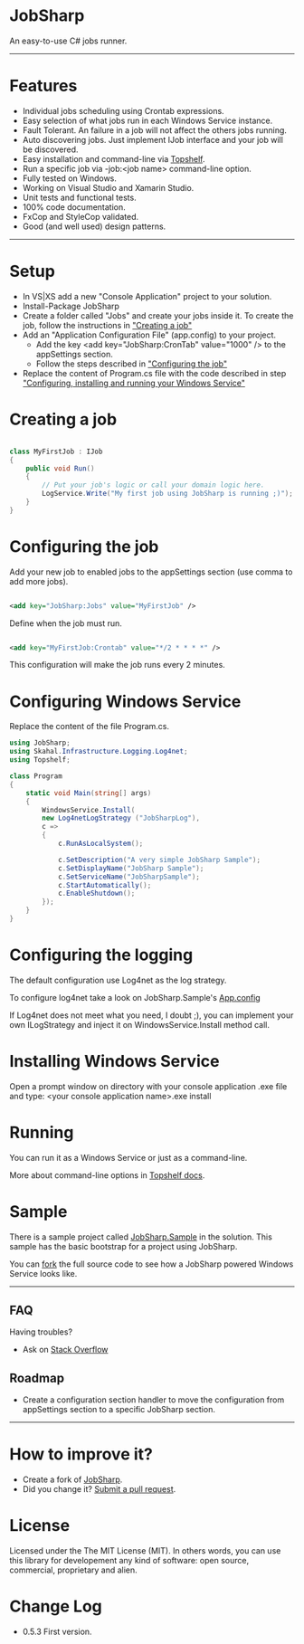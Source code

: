 JobSharp
======

An easy-to-use C# jobs runner.

--------

Features
===
 - Individual jobs scheduling using Crontab expressions.
 - Easy selection of what jobs run in each Windows Service instance.
 - Fault Tolerant. An failure in a job will not affect the others jobs running.
 - Auto discovering jobs. Just implement IJob interface and your job will be discovered. 
 - Easy installation and command-line via [Topshelf](https://github.com/phatboyg/Topshelf).
 - Run a specific job via -job:&lt;job name&gt; command-line option.
 - Fully tested on Windows.
 - Working on Visual Studio and Xamarin Studio.
 - Unit tests and functional tests.
 - 100% code documentation.
 - FxCop and StyleCop validated.
 - Good (and well used) design patterns.  

--------

Setup
===

* In VS|XS add a new "Console Application" project to your solution.
* Install-Package JobSharp
* Create a folder called "Jobs" and create your jobs inside it. To create the job, follow the instructions in ["Creating a job"](#Step1)
* Add an "Application Configuration File" (app.config) to your project.
	* Add the key &lt;add key="JobSharp:CronTab" value="1000" /&gt; to the appSettings section.
	* Follow the steps described in ["Configuring the job"](#Step2) 
* Replace the content of Program.cs file with the code described in step ["Configuring, installing and running your Windows Service"](#Step3)

<a name="Step1">Creating a job</a>
===
```csharp

class MyFirstJob : IJob
{
    public void Run()
    {
        // Put your job's logic or call your domain logic here.
        LogService.Write("My first job using JobSharp is running ;)");
    }
}

```

<a name="Step2">Configuring the job</a>
===

Add your new job to enabled jobs to the appSettings section (use comma to add more jobs).
```xml

<add key="JobSharp:Jobs" value="MyFirstJob" />

```

Define when the job must run.
```xml

<add key="MyFirstJob:Crontab" value="*/2 * * * *" />

```

This configuration will make the job runs every 2 minutes.


<a name="Step3">Configuring Windows Service</a>
===

Replace the content of the file Program.cs.

```csharp
using JobSharp;
using Skahal.Infrastructure.Logging.Log4net;
using Topshelf;

class Program
{
    static void Main(string[] args)
    {
        WindowsService.Install(
		new Log4netLogStrategy ("JobSharpLog"), 
		c =>
        {
            c.RunAsLocalSystem();

            c.SetDescription("A very simple JobSharp Sample");
            c.SetDisplayName("JobSharp Sample");
            c.SetServiceName("JobSharpSample");
            c.StartAutomatically();
            c.EnableShutdown();
        });        
    }
}

```


Configuring the logging
===
The default configuration use Log4net as the log strategy.

To configure log4net take a look on JobSharp.Sample's [App.config](src/JobSharp.Sample/App.Config)

If Log4net does not meet what you need, I doubt ;), you can implement your own ILogStrategy and inject it on WindowsService.Install method call. 


<a name="Step4">Installing Windows Service</a>
===
Open a prompt window on directory with your console application .exe file and type: &lt;your console application name&gt;.exe install

<a name="Step4">Running</a>
===
You can run it as a Windows Service or just as a command-line.

More about command-line options in [Topshelf docs](http://docs.topshelf-project.com/en/latest/overview/commandline.html?highlight=command%20line).


Sample
===
There is a sample project called [JobSharp.Sample](src/JobSharp.Sample) in the solution. This sample has the basic bootstrap for a project using JobSharp.

You can [fork](https://github.com/giacomelli/JobSharp/fork) the full source code to see how a JobSharp powered Windows Service looks like.

--------

FAQ
-------- 
Having troubles? 
 
- Ask on [Stack Overflow](http://stackoverflow.com/search?q=JobSharp)

Roadmap
-------- 
 - Create a configuration section handler to move the configuration from appSettings section to a specific JobSharp section.
 
--------

How to improve it?
======

- Create a fork of [JobSharp](https://github.com/giacomelli/JobSharp/fork). 
- Did you change it? [Submit a pull request](https://github.com/giacomelli/JobSharp/pull/new/master).


License
======

Licensed under the The MIT License (MIT).
In others words, you can use this library for developement any kind of software: open source, commercial, proprietary and alien.


Change Log
======
 - 0.5.3 First version.
